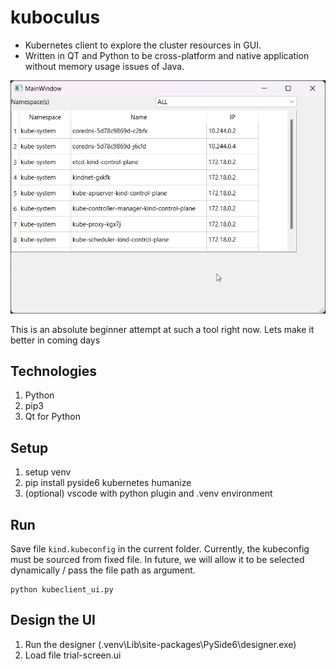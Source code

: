 # kuboculus

- Kubernetes client to explore the cluster resources in GUI.
- Written in QT and Python to be cross-platform and native application without memory usage issues of Java.

![Sample screenshot](./screenshot.png)

This is an absolute beginner attempt at such a tool right now. Lets make it better in coming days

## Technologies

1. Python
1. pip3
1. Qt for Python


## Setup

1. setup venv
1. pip install pyside6 kubernetes humanize
1. (optional) vscode with python plugin and .venv environment

## Run
Save file `kind.kubeconfig` in the current folder. Currently, the kubeconfig must be sourced from fixed file. In future, we will allow it to be selected dynamically / pass the file path as argument.
```shell
python kubeclient_ui.py
```

## Design the UI
1. Run the designer (.venv\Lib\site-packages\PySide6\designer.exe)
1. Load file trial-screen.ui